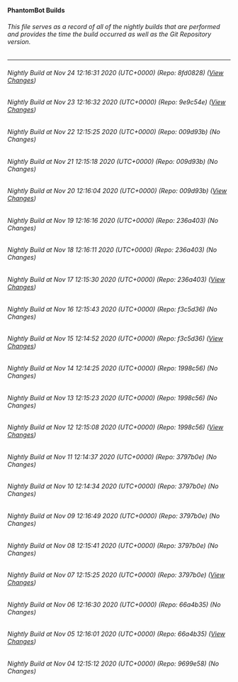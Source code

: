 **PhantomBot Builds**

###### This file serves as a record of all of the nightly builds that are performed and provides the time the build occurred as well as the Git Repository version.
-------------------------------------------------------------------------------------------------------------
###### Nightly Build at Nov 24 12:16:31 2020 (UTC+0000) (Repo: 8fd0828) ([View Changes](https://github.com/PhantomBot/PhantomBot/compare/9e9c54e...8fd0828))
###### Nightly Build at Nov 23 12:16:32 2020 (UTC+0000) (Repo: 9e9c54e) ([View Changes](https://github.com/PhantomBot/PhantomBot/compare/009d93b...9e9c54e))
###### Nightly Build at Nov 22 12:15:25 2020 (UTC+0000) (Repo: 009d93b) (No Changes)
###### Nightly Build at Nov 21 12:15:18 2020 (UTC+0000) (Repo: 009d93b) (No Changes)
###### Nightly Build at Nov 20 12:16:04 2020 (UTC+0000) (Repo: 009d93b) ([View Changes](https://github.com/PhantomBot/PhantomBot/compare/236a403...009d93b))
###### Nightly Build at Nov 19 12:16:16 2020 (UTC+0000) (Repo: 236a403) (No Changes)
###### Nightly Build at Nov 18 12:16:11 2020 (UTC+0000) (Repo: 236a403) (No Changes)
###### Nightly Build at Nov 17 12:15:30 2020 (UTC+0000) (Repo: 236a403) ([View Changes](https://github.com/PhantomBot/PhantomBot/compare/f3c5d36...236a403))
###### Nightly Build at Nov 16 12:15:43 2020 (UTC+0000) (Repo: f3c5d36) (No Changes)
###### Nightly Build at Nov 15 12:14:52 2020 (UTC+0000) (Repo: f3c5d36) ([View Changes](https://github.com/PhantomBot/PhantomBot/compare/1998c56...f3c5d36))
###### Nightly Build at Nov 14 12:14:25 2020 (UTC+0000) (Repo: 1998c56) (No Changes)
###### Nightly Build at Nov 13 12:15:23 2020 (UTC+0000) (Repo: 1998c56) (No Changes)
###### Nightly Build at Nov 12 12:15:08 2020 (UTC+0000) (Repo: 1998c56) ([View Changes](https://github.com/PhantomBot/PhantomBot/compare/3797b0e...1998c56))
###### Nightly Build at Nov 11 12:14:37 2020 (UTC+0000) (Repo: 3797b0e) (No Changes)
###### Nightly Build at Nov 10 12:14:34 2020 (UTC+0000) (Repo: 3797b0e) (No Changes)
###### Nightly Build at Nov 09 12:16:49 2020 (UTC+0000) (Repo: 3797b0e) (No Changes)
###### Nightly Build at Nov 08 12:15:41 2020 (UTC+0000) (Repo: 3797b0e) (No Changes)
###### Nightly Build at Nov 07 12:15:25 2020 (UTC+0000) (Repo: 3797b0e) ([View Changes](https://github.com/PhantomBot/PhantomBot/compare/66a4b35...3797b0e))
###### Nightly Build at Nov 06 12:16:30 2020 (UTC+0000) (Repo: 66a4b35) (No Changes)
###### Nightly Build at Nov 05 12:16:01 2020 (UTC+0000) (Repo: 66a4b35) ([View Changes](https://github.com/PhantomBot/PhantomBot/compare/9699e58...66a4b35))
###### Nightly Build at Nov 04 12:15:12 2020 (UTC+0000) (Repo: 9699e58) (No Changes)
